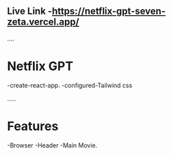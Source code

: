## Live Link -https://netflix-gpt-seven-zeta.vercel.app/
....
# Netflix GPT

 -create-react-app.
 -configured-Tailwind css

 .....
 # Features
   -Browser 
        -Header
        -Main Movie.

